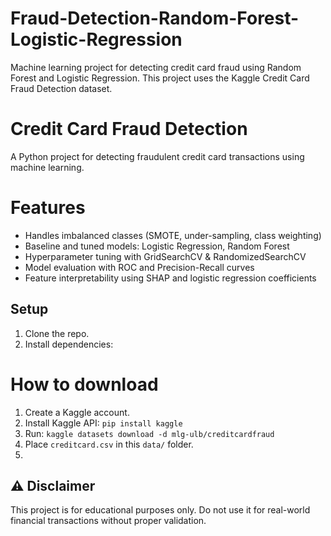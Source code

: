 # Fraud-Detection-Random-Forest-Logistic-Regression
Machine learning project for detecting credit card fraud using Random Forest and Logistic Regression.
This project uses the Kaggle Credit Card Fraud Detection dataset.

# Credit Card Fraud Detection
A Python project for detecting fraudulent credit card transactions using machine learning.

# Features
- Handles imbalanced classes (SMOTE, under-sampling, class weighting)
- Baseline and tuned models: Logistic Regression, Random Forest
- Hyperparameter tuning with GridSearchCV & RandomizedSearchCV
- Model evaluation with ROC and Precision-Recall curves
- Feature interpretability using SHAP and logistic regression coefficients

## Setup
1. Clone the repo.
2. Install dependencies:

# How to download
1. Create a Kaggle account.
2. Install Kaggle API: `pip install kaggle`
3. Run: `kaggle datasets download -d mlg-ulb/creditcardfraud`
4. Place `creditcard.csv` in this `data/` folder.
5. 
## ⚠️ Disclaimer
This project is for educational purposes only. Do not use it for real-world financial transactions without proper validation.
